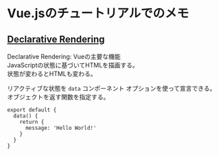# Vue.jsのチュートリアルでのメモ

## [Declarative Rendering](https://vuejs.org/tutorial/#step-2)

Declarative Rendering: Vueの主要な機能  
JavaScriptの状態に基づいてHTMLを描画する。  
状態が変わるとHTMLも変わる。  

リアクティブな状態を `data` コンポーネント オプションを使って宣言できる。  
オブジェクトを返す関数を指定する。

```vue
export default {
  data() {
    return {
      message: 'Hello World!'
    }
  }
}
```
